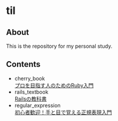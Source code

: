 # til

## About
This is the repository for my personal study.

## Contents
* cherry_book  
[プロを目指す人のためのRuby入門](https://www.amazon.co.jp/dp/B077Q8BXHC/)
* rails_textbook  
[Railsの教科書](https://tatsu-zine.com/books/rails-textbook)
* regular_expression  
[初心者歓迎！手と目で覚える正規表現入門](https://qiita.com/jnchito/items/893c887fbf19e17d3ff9)
